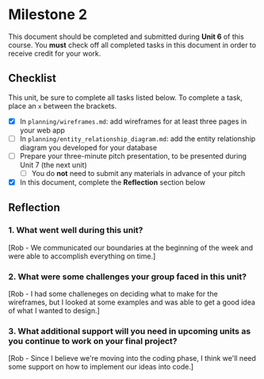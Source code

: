 # Milestone 2

This document should be completed and submitted during **Unit 6** of this course. You **must** check off all completed tasks in this document in order to receive credit for your work.

## Checklist

This unit, be sure to complete all tasks listed below. To complete a task, place an `x` between the brackets.

- [x] In `planning/wireframes.md`: add wireframes for at least three pages in your web app
- [ ] In `planning/entity_relationship_diagram.md`: add the entity relationship diagram you developed for your database
- [ ] Prepare your three-minute pitch presentation, to be presented during Unit 7 (the next unit)
  - [ ] You do **not** need to submit any materials in advance of your pitch
- [x] In this document, complete the **Reflection** section below

## Reflection

### 1. What went well during this unit?

[Rob - We communicated our boundaries at the beginning of the week and were able to accomplish everything on time.]

### 2. What were some challenges your group faced in this unit?

[Rob - I had some challeneges on deciding what to make for the wireframes, but I looked at some examples and was able to get a good idea of what I wanted to design.]

### 3. What additional support will you need in upcoming units as you continue to work on your final project?

[Rob - Since I believe we're moving into the coding phase, I think we'll need some support on how to implement our ideas into code.]
